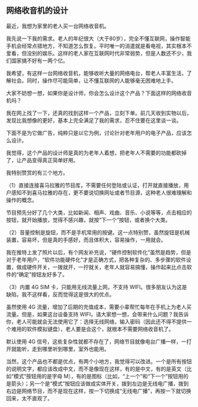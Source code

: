 ## 网络收音机的设计

最近，我想为家里的老人买一台网络收音机。

我先说一下我的需求。老人的年纪很大（大于80岁），完全不懂互联网，操作智能手机会经常点错地方，不知道怎么恢复。平时唯一的消遣就是看电视，其实根本不爱看，但没别的娱乐。这样的老人家在互联网时代非常弱势，但是人数还不少，我们国家搞不好有一两个亿。

我希望，有这样一台网络收音机，能够收听大量的网络电台，帮老人丰富生活，了解社会。同时，操作尽可能简单，让不懂互联网的人能够毫无困难地上手。

大家不妨想一想，如果你是设计师，你会怎么设计这个产品？下面这样的网络收音机吗？

我在网上找了一下，还真的找到这样一个产品，立刻下单。前几天收到实物以后，发现比我想像的更好，基本上完全满足了我的需求，忍不住要在这里谈一谈。

下面不是为它做广告，纯粹只是以它为例，讨论针对老年用户的电子产品，应该怎么设计。

我觉得，这个产品的设计师是真的为老年人着想，把老年人不需要的功能都砍掉了，让产品变得真正简单好用。

我特别赞赏的有三个地方。

（1）直接连接喜马拉雅的节目库，不需要任何登陆或认证，打开就直接播放，用户感知不到喜马拉雅的存在，更不要说切换网址或者节目源，这种老人很难理解和操作的概念。

节目预先分好了几个大类，比如新闻、相声、戏曲、音乐、小说等等，点击相应的按钮，就开始播放，觉得不感兴趣，就按“下一个”按钮，或者换个大类。

（2）音量控制是旋钮，而不是手机常用的按键。这一点特别赞，虽然旋钮是机械装置，容易坏，但是真的手感好，而且体积大，容易操作，一用就会。

我在推特上发了照片以后，有个网友补充说，“硬件控制软件化”虽然是趋势，但是对于老年用户，“软件功能硬件化”才是正确方式，把各种复杂的、多步骤的软件设置，做成硬件开关，一拨就开，一拧就关，老年人就容易搞懂，操作起来比点击软件的“确定”按钮友好多了。

（3）内置 4G SIM 卡，只能用无线流量上网，不支持 WIFI。很多朋友认为这是缺陷，我不这样看，反而觉得这是很大的优点。

虽然使用 4G 流量，增加了后期的充值成本，需要小辈帮忙每年在手机上为老人买流量。但是，如果这台设备支持 WIFI，请大家想一想，会带来什么问题？我告诉你，老人可能就会无法使用它了：选择无线网络，输入密码（因此还不得不提供一个难用的软件模拟键盘），老人要是会这个，就根本不需要网络收音机了。

默认使用 4G 信号，这些复杂性就都不存在了，网络节目就像电台广播一样，一打开就能听，走到哪里听到哪里，室外也能用。

当然，这个产品也不都是优点，有两个小地方，我觉得可以改进。一个是所有按钮的说明文字，都应该改成中文，而不是像现在这样，有的是中文，有的是英文（比如“模式”按钮用的是字母 M），有的是图标（比如，“上一个”和“下一个”按钮用的是箭头）；另一个是“模式”按钮应该做成实体开关，拨到左边是无线电广播，拨到右边是网络节目，而不是现在这样，按一下切换成“无线电广播”，再按一下就切换回来，太不直观了。

